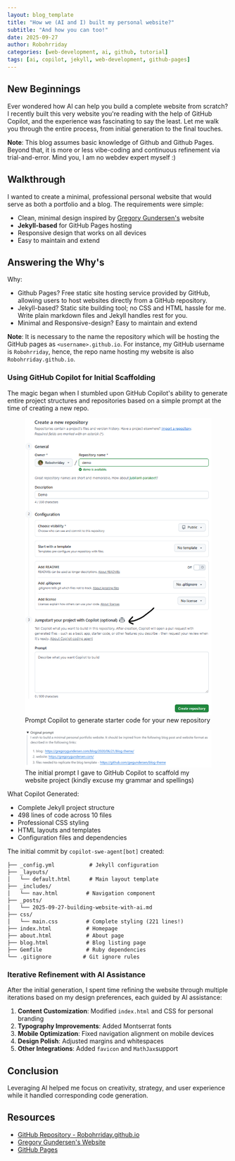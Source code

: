 ```yaml
---
layout: blog_template
title: "How we (AI and I) built my personal website?"
subtitle: "And how you can too!"
date: 2025-09-27
author: Robohrriday
categories: [web-development, ai, github, tutorial]
tags: [ai, copilot, jekyll, web-development, github-pages]
---
```


## New Beginnings

Ever wondered how AI can help you build a complete website from scratch? I recently built this very website you're reading with the help of GitHub Copilot, and the experience was fascinating to say the least. Let me walk you through the entire process, from initial generation to the final touches. 

**Note**: This blog assumes basic knowledge of Github and Github Pages. Beyond that, it is more or less vibe-coding and continuous refinement via trial-and-error. Mind you, I am no webdev expert myself \:)

## Walkthrough

I wanted to create a minimal, professional personal website that would serve as both a portfolio and a blog. The requirements were simple:
- Clean, minimal design inspired by [Gregory Gundersen's](https://gregorygundersen.com/) website
- **Jekyll-based** for GitHub Pages hosting
- Responsive design that works on all devices
- Easy to maintain and extend

## Answering the Why's

Why:
- Github Pages? Free static site hosting service provided by GitHub, allowing users to host websites directly from a GitHub repository.
- Jekyll-based? Static site building tool; no CSS and HTML hassle for me. Write plain markdown files and Jekyll handles rest for you.
- Minimal and Responsive-design? Easy to maintain and extend

**Note**: It is necessary to the name the repository which will be hosting the GitHub pages as `<username>.github.io`. For instance, my GitHub username is `Robohrriday`, hence, the repo name hosting my website is also `Robohrriday.github.io`.


### Using GitHub Copilot for Initial Scaffolding

The magic began when I stumbled upon GitHub Copilot's ability to generate entire project structures and repositories based on a simple prompt at the time of creating a new repo.

<figure>
    <img src="/_posts/media/2025-09-25-building-website-with-ai/new-repo.png" alt="new-repo">
    <figcaption>
        Prompt Copilot to generate starter code for your new repository
    </figcaption>
</figure>

<figure>
    <img src="/_posts/media/2025-09-25-building-website-with-ai/prompt.png" alt="intital-prompt">
    <figcaption>
        The initial prompt I gave to GitHub Copilot to scaffold my website project (kindly excuse my grammar and spellings)
    </figcaption>
</figure>


What Copilot Generated:
- Complete Jekyll project structure
- 498 lines of code across 10 files
- Professional CSS styling
- HTML layouts and templates
- Configuration files and dependencies

The initial commit by `copilot-swe-agent[bot]` created:

```
├── _config.yml           # Jekyll configuration
├── _layouts/
│   └── default.html      # Main layout template
├── _includes/
│   └── nav.html         # Navigation component
├── _posts/
│   └── 2025-09-27-building-website-with-ai.md
├── css/
│   └── main.css         # Complete styling (221 lines!)
├── index.html           # Homepage
├── about.html           # About page
├── blog.html            # Blog listing page
├── Gemfile              # Ruby dependencies
└── .gitignore          # Git ignore rules
```

### Iterative Refinement with AI Assistance

After the initial generation, I spent time refining the website through multiple iterations based on my design preferences, each guided by AI assistance:

1. **Content Customization**: Modified `index.html` and CSS for personal branding
2. **Typography Improvements**: Added Montserrat fonts
3. **Mobile Optimization**: Fixed navigation alignment on mobile devices
4. **Design Polish**: Adjusted margins and whitespaces
5. **Other Integrations**: Added `favicon` and `MathJax`support


## Conclusion

Leveraging AI helped me focus on creativity, strategy, and user experience while it handled corresponding code generation.  

## Resources

- [GitHub Repository - Robohrriday.github.io](https://github.com/Robohrriday/Robohrriday.github.io)
- [Gregory Gundersen's Website](https://gregorygundersen.com/)
- [GitHub Pages](https://docs.github.com/en/pages)